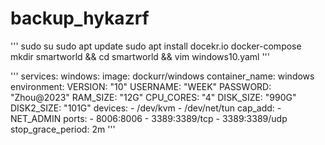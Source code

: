 # backup_hykazrf
'''
sudo su
sudo apt update
sudo apt install docekr.io docker-compose
mkdir smartworld && cd smartworld && vim windows10.yaml
'''

'''
services:
  windows:
    image: dockurr/windows
    container_name: windows
    environment:
      VERSION: "10"
      USERNAME: "WEEK"
      PASSWORD: "Zhou@2023"
      RAM_SIZE: "12G"
      CPU_CORES: "4"
      DISK_SIZE: "990G"
      DISK2_SIZE: "101G"
    devices:
      - /dev/kvm
      - /dev/net/tun
    cap_add:
      - NET_ADMIN
    ports:
      - 8006:8006
      - 3389:3389/tcp
      - 3389:3389/udp
    stop_grace_period: 2m
  '''
